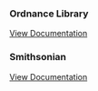 ### Ordnance Library
[View Documentation](README_OrdnanceLibrary.md)

### Smithsonian
[View Documentation](README_Smithsonian.md)
